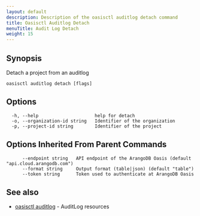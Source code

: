 ```yaml
---
layout: default
description: Description of the oasisctl auditlog detach command
title: Oasisctl Auditlog Detach
menuTitle: Audit Log Detach
weight: 15
---
```

## Synopsis
Detach a project from an auditlog

```
oasisctl auditlog detach [flags]
```

## Options
```
  -h, --help                     help for detach
  -o, --organization-id string   Identifier of the organization
  -p, --project-id string        Identifier of the project
```

## Options Inherited From Parent Commands
```
      --endpoint string   API endpoint of the ArangoDB Oasis (default "api.cloud.arangodb.com")
      --format string     Output format (table|json) (default "table")
      --token string      Token used to authenticate at ArangoDB Oasis
```

## See also
* [oasisctl auditlog](_index.md)	 - AuditLog resources

